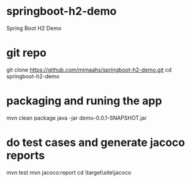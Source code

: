 # springboot-h2-demo
Spring Boot H2 Demo


# git repo
git clone https://github.com/mjmaahs/springboot-h2-demo.git
cd springboot-h2-demo


# packaging and runing the app
mvn clean package
java -jar demo-0.0.1-SNAPSHOT.jar


# do test cases and generate jacoco reports
mvn test
mvn jacoco:report
cd \target\site\jacoco
